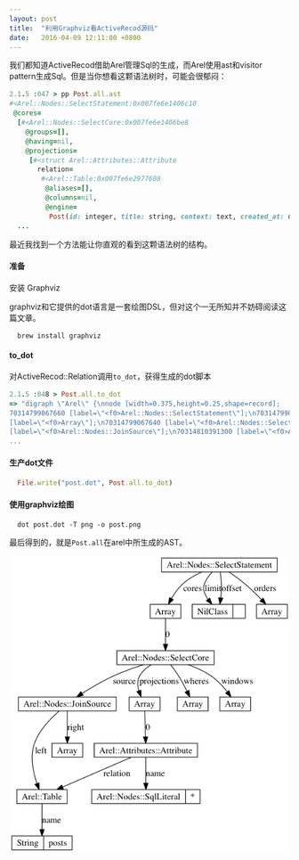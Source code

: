 ```yaml
---
layout: post
title:  "利用Graphviz看ActiveRecod源码"
date:   2016-04-09 12:11:00 +0800
---
```


我们都知道ActiveRecod借助Arel管理Sql的生成，而Arel使用ast和visitor pattern生成Sql。但是当你想看这颗语法树时，可能会很郁闷：

~~~ Ruby
2.1.5 :047 > pp Post.all.ast
#<Arel::Nodes::SelectStatement:0x007fe6e1406c10
 @cores=
  [#<Arel::Nodes::SelectCore:0x007fe6e1406be8
    @groups=[],
    @having=nil,
    @projections=
     [#<struct Arel::Attributes::Attribute
       relation=
        #<Arel::Table:0x007fe6e2977608
         @aliases=[],
         @columns=nil,
         @engine=
          Post(id: integer, title: string, context: text, created_at: datetime, updated_at: datetime),
  ...
~~~

最近我找到一个方法能让你直观的看到这颗语法树的结构。

#### 准备

安装 Graphviz

graphviz和它提供的dot语言是一套绘图DSL，但对这个一无所知并不妨碍阅读这篇文章。

~~~
  brew install graphviz
~~~

#### to_dot

对ActiveRecod::Relation调用`to_dot`，获得生成的dot脚本

~~~ Ruby
2.1.5 :048 > Post.all.to_dot
=> "digraph \"Arel\" {\nnode [width=0.375,height=0.25,shape=record];
70314799067660 [label=\"<f0>Arel::Nodes::SelectStatement\"];\n70314799067500
[label=\"<f0>Array\"];\n70314799067640 [label=\"<f0>Arel::Nodes::SelectCore\"];\n70314799067620
[label=\"<f0>Arel::Nodes::JoinSource\"];\n70314810391300 [label=\"<f0>Arel::Table\"];\n70314810391580
...
~~~

#### 生产dot文件

~~~ Ruby
  File.write("post.dot", Post.all.to_dot)
~~~

#### 使用graphviz绘图

~~~
  dot post.dot -T png -o post.png
~~~

最后得到的，就是`Post.all`在arel中所生成的AST。

<img src="/images/post.png"/>
